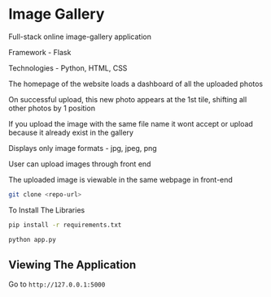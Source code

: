 # Image Gallery
Full-stack online image-gallery application

Framework - Flask

Technologies - Python, HTML, CSS

The homepage of the website loads a dashboard of all the uploaded photos

On successful upload, this new photo appears at the 1st tile, shifting all other photos by 1 position

If you upload the image with the same file name it wont accept or upload because it already exist in the gallery

Displays only image formats - jpg, jpeg, png

User can upload images through front end

The uploaded image is viewable in the same webpage in front-end

```bash
git clone <repo-url>
```
To Install The Libraries 
```bash
pip install -r requirements.txt
```

```bash
python app.py
```

## Viewing The Application

Go to `http://127.0.0.1:5000`


